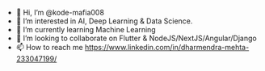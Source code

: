 - 👋 Hi, I’m @kode-mafia008
- 👀 I’m interested in AI, Deep Learning & Data Science.
- 🌱 I’m currently learning Machine Learning
- 💞️ I’m looking to collaborate on Flutter & NodeJS/NextJS/Angular/Django
- 📫 How to reach me https://www.linkedin.com/in/dharmendra-mehta-233047199/

<!---
kode-mafia008/kode-mafia008 is a ✨ special ✨ repository because its `README.md` (this file) appears on your GitHub profile.
You can click the Preview link to take a look at your changes.
--->
